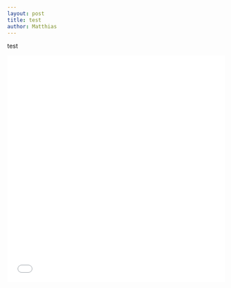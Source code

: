 ```yaml
---
layout: post
title: test
author: Matthias
---
```



test

<iframe id="igraph" scrolling="no" style="border:none;"
seamless="seamless"
src="/_includes/fig.html"
alt="test"
height="525" width="100%"></iframe>
